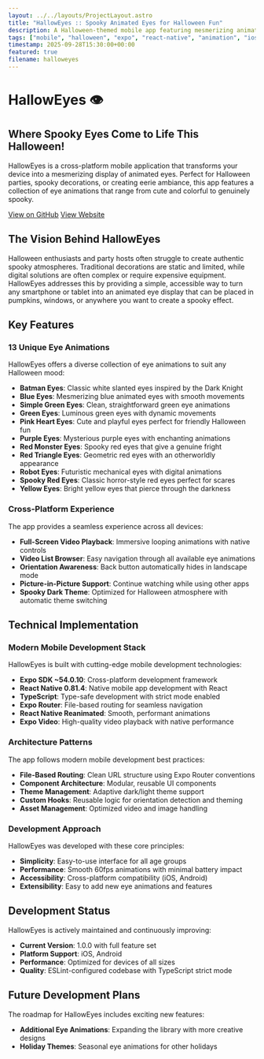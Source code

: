 ```yaml
---
layout: ../../layouts/ProjectLayout.astro
title: "HallowEyes :: Spooky Animated Eyes for Halloween Fun"
description: A Halloween-themed mobile app featuring mesmerizing animated eyes that transform your device into a spooky display perfect for parties and decorations.
tags: ["mobile", "halloween", "expo", "react-native", "animation", "ios", "android"]
timestamp: 2025-09-28T15:30:00+00:00
featured: true
filename: halloweyes
---
```


# HallowEyes 👁️

## Where Spooky Eyes Come to Life This Halloween!

HallowEyes is a cross-platform mobile application that transforms your device into a mesmerizing display of animated eyes. Perfect for Halloween parties, spooky decorations, or creating eerie ambiance, this app features a collection of eye animations that range from cute and colorful to genuinely spooky.

[View on GitHub](https://github.com/jim-at-jibba/halloweyes)
[View Website](https://halloweyes.jamesbest.uk/)

## The Vision Behind HallowEyes

Halloween enthusiasts and party hosts often struggle to create authentic spooky atmospheres. Traditional decorations are static and limited, while digital solutions are often complex or require expensive equipment. HallowEyes addresses this by providing a simple, accessible way to turn any smartphone or tablet into an animated eye display that can be placed in pumpkins, windows, or anywhere you want to create a spooky effect.

## Key Features

### 13 Unique Eye Animations

HallowEyes offers a diverse collection of eye animations to suit any Halloween mood:

- **Batman Eyes**: Classic white slanted eyes inspired by the Dark Knight
- **Blue Eyes**: Mesmerizing blue animated eyes with smooth movements
- **Simple Green Eyes**: Clean, straightforward green eye animations
- **Green Eyes**: Luminous green eyes with dynamic movements
- **Pink Heart Eyes**: Cute and playful eyes perfect for friendly Halloween fun
- **Purple Eyes**: Mysterious purple eyes with enchanting animations
- **Red Monster Eyes**: Spooky red eyes that give a genuine fright
- **Red Triangle Eyes**: Geometric red eyes with an otherworldly appearance
- **Robot Eyes**: Futuristic mechanical eyes with digital animations
- **Spooky Red Eyes**: Classic horror-style red eyes perfect for scares
- **Yellow Eyes**: Bright yellow eyes that pierce through the darkness

### Cross-Platform Experience

The app provides a seamless experience across all devices:

- **Full-Screen Video Playback**: Immersive looping animations with native controls
- **Video List Browser**: Easy navigation through all available eye animations
- **Orientation Awareness**: Back button automatically hides in landscape mode
- **Picture-in-Picture Support**: Continue watching while using other apps
- **Spooky Dark Theme**: Optimized for Halloween atmosphere with automatic theme switching

## Technical Implementation

### Modern Mobile Development Stack

HallowEyes is built with cutting-edge mobile development technologies:

- **Expo SDK ~54.0.10**: Cross-platform development framework
- **React Native 0.81.4**: Native mobile app development with React
- **TypeScript**: Type-safe development with strict mode enabled
- **Expo Router**: File-based routing for seamless navigation
- **React Native Reanimated**: Smooth, performant animations
- **Expo Video**: High-quality video playback with native performance

### Architecture Patterns

The app follows modern mobile development best practices:

- **File-Based Routing**: Clean URL structure using Expo Router conventions
- **Component Architecture**: Modular, reusable UI components
- **Theme Management**: Adaptive dark/light theme support
- **Custom Hooks**: Reusable logic for orientation detection and theming
- **Asset Management**: Optimized video and image handling

### Development Approach

HallowEyes was developed with these core principles:

- **Simplicity**: Easy-to-use interface for all age groups
- **Performance**: Smooth 60fps animations with minimal battery impact
- **Accessibility**: Cross-platform compatibility (iOS, Android)
- **Extensibility**: Easy to add new eye animations and features

## Development Status

HallowEyes is actively maintained and continuously improving:

- **Current Version**: 1.0.0 with full feature set
- **Platform Support**: iOS, Android
- **Performance**: Optimized for devices of all sizes
- **Quality**: ESLint-configured codebase with TypeScript strict mode

## Future Development Plans

The roadmap for HallowEyes includes exciting new features:

- **Additional Eye Animations**: Expanding the library with more creative designs
- **Holiday Themes**: Seasonal eye animations for other holidays


